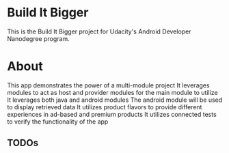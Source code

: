 # Build It Bigger

This is the Build It Bigger project for Udacity's Android Developer Nanodegree program.

# About
This app demonstrates the power of a multi-module project
It leverages modules to act as host and provider modules for the main module to utilize
It leverages both java and android modules
The android module will be used to display retrieved data
It utilizes product flavors to provide different experiences in ad-based and premium products
It utilizes connected tests to verify the functionality of the app

## TODOs